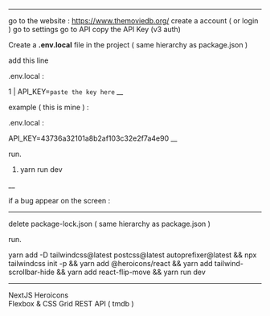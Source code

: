 ___
go to the website : 
https://www.themoviedb.org/
create a account ( or login )
go to settings 
go to API 
copy the API Key (v3 auth)

Create a 
**.env.local**
file in the project ( same hierarchy as package.json ) 

add this line



.env.local : 

1 | API_KEY=`paste the key here`
__

example ( this is mine ) : 



.env.local : 

API_KEY=43736a32101a8b2af103c32e2f7a4e90
__

run.

1. yarn run dev 

__

if a bug appear on the screen : 

_______
delete package-lock.json ( same hierarchy as package.json ) 

run.

yarn add -D tailwindcss@latest postcss@latest autoprefixer@latest && 
npx tailwindcss init -p && 
yarn add @heroicons/react && 
yarn add tailwind-scrollbar-hide &&
yarn add react-flip-move &&
yarn run dev
_______

NextJS 
Heroicons  
Flexbox & CSS Grid 
REST API ( tmdb )
